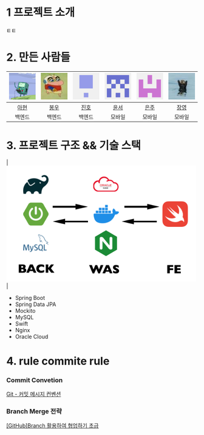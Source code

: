 
# 1 프로젝트 소개 

ㅌㅌ 

# 2. 만든 사람들 

|<img src="back1.jpg" width= 80>|<img src="back2.jpg" width = 80>|<img src="back3.jpg" width = 80>|<img src="mobile1.jpg" width = 80>|<img src="mobile2.jpg" width = 80>|<img src="mobile3.jpg" width=80>|
|:--:|:--:|:--:|:--:|:--:|:--:|
|[아현](https://github.com/orgs/SWA3-6-ESCAPE/people/SongAhyeon01)|[봉우](https://github.com/bong-u)|[진호](https://github.com/JJH123123123)|[윤서](https://github.com/orgs/SWA3-6-ESCAPE/people/uu2727318)|[은주](https://github.com/orgs/SWA3-6-ESCAPE/people/mobile-eunju)|[장영](https://github.com/orgs/SWA3-6-ESCAPE/people/paintedblue)|
| 백엔드 | 백엔드 | 백엔드 | 모바일 | 모바일 | 모바일 |

# 3. 프로젝트 구조 && 기술 스택 

<!-- 이미지 ? -->

|<img src="stack.jpg" width=500>|

<ul>
  <li> Spring Boot </li>
  <li> Spring Data JPA </li>
  <li> Mockito </li>
  <li> MySQL </li>
  <li> Swift </li>
  <li> Nginx </li>
  <li> Oracle Cloud </li>
</ul>

# 4.  rule commite rule

### Commit Convetion
[Git - 커밋 메시지 컨벤션](https://doublesprogramming.tistory.com/256)

### Branch Merge 전략
[[GitHub]Branch 활용하여 협업하기 초급](https://www.saichoiblog.com/githubfork-branch/)
